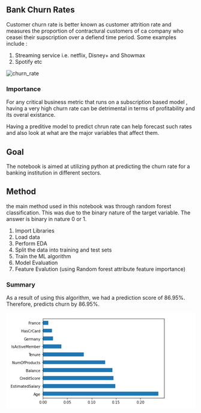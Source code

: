 ## Bank Churn Rates

Customer churn rate is better known as customer attrition rate and measures the proportion of contractural customers of ca company who ceasei their supscription over a defiend time period. Some examples include :
1. Streaming service i.e. netflix, Disney+ and Showmax
2. Spotify etc

![churn_rate](https://cdn.corporatefinanceinstitute.com/assets/churn-rate-1024x683.jpeg)

### Importance 
For any critical business metric that runs on a subscription based model , having a very high churn rate can be detrimental in terms of profitability and its overal existance.

Having a preditive model to predict chrun rate can help forecast such rates and also look  at what are the major variables that affect them.

## Goal

The notebook is aimed at utilizing python at predicting the churn rate for a banking institution in different sectors.

## Method
the main method used in this notebook was through random forest classification.
This was due to the binary nature of the target variable. The answer is binary in nature 0 or 1.

1. Import Libraries
2. Load data
3. Perform EDA
4. Split the data into training and test sets
5. Train the ML algorithm
6. Model Evaluation
7. Feature Evalution (using Random forest attribute feature importance)

### Summary
As a result of using this algorithm, we had a prediction score of 86.95%. Therefore, predicts churn by 86.95%.

![results](./Screenshot%202022-04-28%20115259.png)
